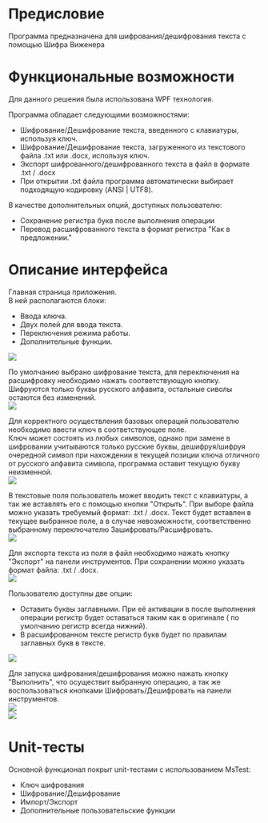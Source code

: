 # Предисловие
Программа предназначена для шифрования/дешифрования текста с помощью Шифра Виженера

# Функциональные возможности
Для данного решения была использована WPF технология.

Программа обладает следующими возможностями:  
- Шифрование/Дешифрование текста, введенного с клавиатуры, используя ключ.  
- Шифрование/Дешифрование текста, загруженного из текстового файла .txt или .docx, используя ключ.  
- Экспорт шифрованного/дешифрованного текста в файл в формате .txt / .docx  
- При открытии .txt файла программа автоматически выбирает подходящую кодировку (ANSI | UTF8).

В качестве дополнительных опций, доступных пользователю:  
- Сохранение регистра букв после выполнения операции  
- Перевод расшифрованного текста в формат регистра "Как в предложении."  

# Описание интерфейса
Главная страница приложения.  
В ней располагаются блоки:  
- Ввода ключа.  
- Двух полей для ввода текста.  
- Переключения режима работы.  
- Дополнительные функции.  

![](https://github.com/Mur-mur/Kurs_WPF/blob/master/Description%20Pictures/MainWindow.png)

По умолчанию выбрано шифрование текста, для переключения на расшифровку необходимо нажать соответствующую кнопку. Шифруются только буквы русского алфавита, остальные сиволы остаются без изменений.  
![](https://github.com/Mur-mur/Kurs_WPF/blob/master/Description%20Pictures/Change.png)  

Для корректного осуществления базовых операций пользователю необходимо ввести ключ в соответствующее поле.  
Ключ может состоять из любых символов, однако при замене в шифровании учитываются только русские буквы, дешифруя/шифруя очередной символ при нахождении в текущей позиции ключа отличного от русского алфавита символа, программа оставит текущую букву неизменной.  
![](https://github.com/Mur-mur/Kurs_WPF/blob/master/Description%20Pictures/Key.png) 

В текстовые поля пользователь может вводить текст с клавиатуры, а так же вставлять его с помощью кнопки "Открыть". При выборе файла можно указать требуемый формат: .txt / .docx.
Текст будет вставлен в текущее выбранное поле, а в случае невозможности, соответственно выбранному переключателю Зашифровать/Расшифровать.  
![](https://github.com/Mur-mur/Kurs_WPF/blob/master/Description%20Pictures/Open.png)  

Для экспорта текста из поля в файл необходимо нажать кнопку "Экспорт" на панели инструментов. При сохранении можно указать формат файла: .txt / .docx.  
![](https://github.com/Mur-mur/Kurs_WPF/blob/master/Description%20Pictures/Export.png)  

Пользователю доступны две опции:  
- Оставить буквы заглавными. При её активации в после выполнения операции регистр будет оставаться таким как в оригинале ( по умолчанию регистр всегда нижний).  
- В расшифрованном тексте регистр букв будет по правилам заглавных букв в тексте.  

![](https://github.com/Mur-mur/Kurs_WPF/blob/master/Description%20Pictures/Register.png)  

Для запуска шифрования/дешифрования можно нажать кнопку "Выполнить", что осуществит выбранную операцию, а так же воспользоваться кнопками Шифровать/Дешифровать на панели инструментов.  
![](https://github.com/Mur-mur/Kurs_WPF/blob/master/Description%20Pictures/Execute.png)  
![](https://github.com/Mur-mur/Kurs_WPF/blob/master/Description%20Pictures/Encrypt-Decrypt.png)  

# Unit-тесты
Основной функционал покрыт unit-тестами с использованием MsTest:  
- Ключ шифрования  
- Шифрование/Дешифрование  
- Импорт/Экспорт  
- Дополнительные пользовательские функции  

